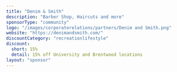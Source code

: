 ```yaml
---
title: "Denim & Smith"
description: "Barber Shop, Haircuts and more"
sponsorType: "community"
logo: "/images/corporaterelations/partners/Denim and Smith.png"
website: "https://denimandsmith.com/"
discountCategory: "recreationlifestyle"
discount:
  short: 15%
  detail: 15% off University and Brentwood locations
layout: "sponsor"
---
```


